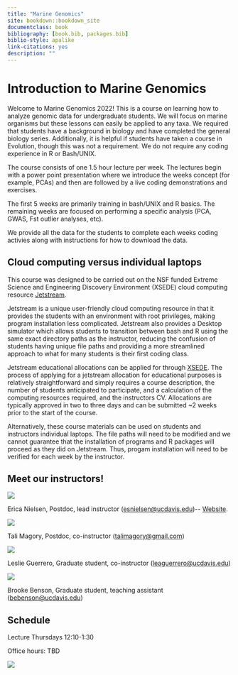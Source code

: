 ```yaml
--- 
title: "Marine Genomics"
site: bookdown::bookdown_site
documentclass: book
bibliography: [book.bib, packages.bib]
biblio-style: apalike
link-citations: yes
description: ""
---
```


# Introduction to Marine Genomics

Welcome to Marine Genomics 2022! This is a course on learning how to analyze genomic data for undergraduate students. We will focus on marine organisms but these lessons can easily be applied to any taxa. We required that students have a background in biology and have completed the general biology series. Additionally, it is helpful if students have taken a course in Evolution, though this was not a requirement. We do not require any coding experience in R or Bash/UNIX. 

The course consists of one 1.5 hour lecture per week. The lectures begin with a power point presentation where we introduce the weeks concept (for example, PCAs) and then are followed by a live coding demonstrations and exercises. 

The first 5 weeks are primarily training in bash/UNIX and R basics. The remaining weeks are focused on performing a specific analysis (PCA, GWAS, Fst outlier analyses, etc). 

We provide all the data for the students to complete each weeks coding activies along with instructions for how to download the data. 

## Cloud computing versus individual laptops

This course was designed to be carried out on the NSF funded Extreme Science and Engineering Discovery Environment (XSEDE) cloud computing resource [Jetstream](https://portal.xsede.org/jetstream). 

Jetstream is a unique user-friendly cloud computing resource in that it provides the students with an environment with root privileges, making program installation less complicated. Jetstream also provides a Desktop simulator which allows students to transition between bash and R using the same exact directory paths as the instructor, reducing the confusion of students having unique file paths and providing a more streamlined approach to what for many students is their first coding class. 

Jetstream educational allocations can be applied for through [XSEDE](https://portal.xsede.org/jetstream#allocations:education). The process of applying for a jetstream allocation for educational purposes is relatively straightforward and simply requires a course description, the number of students anticipated to participate, and a calculation of the computing resources required, and the instructors CV. Allocations are typically approved in two to three days and can be submitted ~2 weeks prior to the start of the course.

Alternatively, these course materials can be used on students and instructors individual laptops. The file paths will need to be modified and we cannot guarantee that the installation of programs and R packages will proceed as they did on Jetstream. Thus, progam installation will need to be verified for each week by the instructor.


## Meet our instructors!

![](./figs/Erica.jpeg)

Erica Nielsen, Postdoc, lead instructor (esnielsen@ucdavis.edu)-- [Website](https://esnielsen.github.io/).

![](./figs/Tali.jpeg)

Tali Magory, Postdoc, co-instructor (talimagory@gmail.com)

![](./figs/Leslie.jpg)

Leslie Guerrero, Graduate student, co-instructor (leaguerrero@ucdavis.edu) 

![](./figs/Brooke.jpg)

Brooke Benson, Graduate student, teaching assistant (bebenson@ucdavis.edu)


## Schedule
Lecture Thursdays 12:10-1:30

Office hours: TBD


![](./figs/urchins.jpg)


